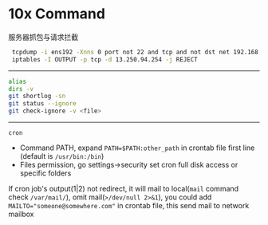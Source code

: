 # 10x Command

服务器抓包与请求拦截

```bash
 tcpdump -i ens192 -Xnns 0 port not 22 and tcp and not dst net 192.168
 iptables -I OUTPUT -p tcp -d 13.250.94.254 -j REJECT
```

---

```bash
alias
dirs -v
git shortlog -sn
git status --ignore
git check-ignore -v <file>
```

---

`cron`

- Command PATH, expand `PATH=$PATH:other_path` in crontab file first line (default is `/usr/bin:/bin`)
- Files permission, go settings->security set cron full disk access or specific folders

If cron job's output(1|2) not redirect, it will mail to local(`mail` command check `/var/mail/`), omit mail(`>/dev/null 2>&1`), you could add `MAILTO="someone@somewhere.com"` in crontab file, this send mail to network mailbox
